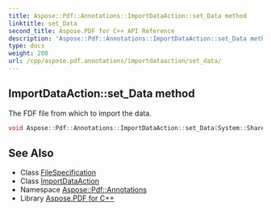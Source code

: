 ```yaml
---
title: Aspose::Pdf::Annotations::ImportDataAction::set_Data method
linktitle: set_Data
second_title: Aspose.PDF for C++ API Reference
description: 'Aspose::Pdf::Annotations::ImportDataAction::set_Data method. The FDF file from which to import the data in C++.'
type: docs
weight: 200
url: /cpp/aspose.pdf.annotations/importdataaction/set_data/
---
```

## ImportDataAction::set_Data method


The FDF file from which to import the data.

```cpp
void Aspose::Pdf::Annotations::ImportDataAction::set_Data(System::SharedPtr<FileSpecification> value)
```

## See Also

* Class [FileSpecification](../../../aspose.pdf/filespecification/)
* Class [ImportDataAction](../)
* Namespace [Aspose::Pdf::Annotations](../../)
* Library [Aspose.PDF for C++](../../../)
